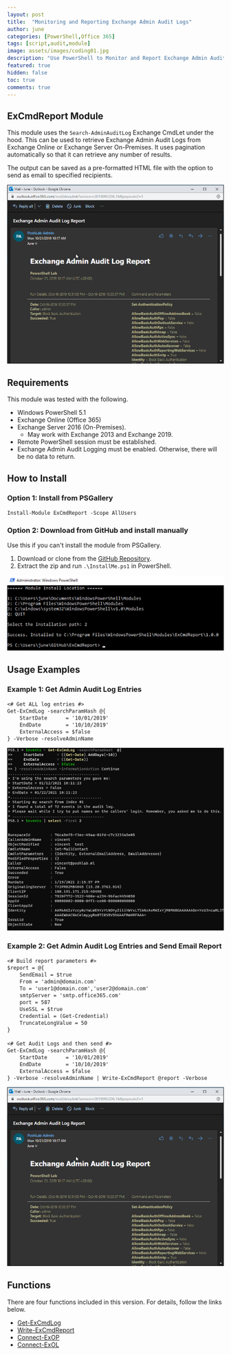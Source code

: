 ```yaml
---
layout: post
title:  "Monitoring and Reporting Exchange Admin Audit Logs"
author: june
categories: [PowerShell,Office 365]
tags: [script,audit,module]
image: assets/images/coding01.jpg
description: "Use PowerShell to Monitor and Report Exchange Admin Audit Logs"
featured: true
hidden: false
toc: true
comments: true
---
```

## ExCmdReport Module

This module uses the `Search-AdminAuditLog` Exchange CmdLet under the hood. This can be used to retrieve Exchange Admin Audit Logs from Exchange Online or Exchange Server On-Premises. It uses pagination automatically so that it can retrieve any number of results.

The output can be saved as a pre-formatted HTML file with the option to send as email to specified recipients.

![Sample Email Report](https://raw.githubusercontent.com/junecastillote/ExCmdReport/master/images/SampleEmailReport.png)

## Requirements

This module was tested with the following.

* Windows PowerShell 5.1
* Exchange Online (Office 365)
* Exchange Server 2016 (On-Premises).
  * May work with Exchange 2013 and Exchange 2019.
* Remote PowerShell session must be established.
* Exchange Admin Audit Logging must be enabled. Otherwise, there will be no data to return.

## How to Install

### Option 1: Install from PSGallery

    Install-Module ExCmdReport -Scope AllUsers

### Option 2: Download from GitHub and install manually

Use this if you can't install the module from PSGallery.

1. Download or clone from the [GitHub Repository](https://raw.githubusercontent.com/junecastillote/ExCmdReport).
2. Extract the zip and run `.\InstallMe.ps1` in PowerShell.

![Install Selection](https://raw.githubusercontent.com/junecastillote/ExCmdReport/master/images/SampleInstall.png)

## Usage Examples

### Example 1: Get Admin Audit Log Entries

    <# Get ALL log entries #>
    Get-ExCmdLog -searchParamHash @{
        StartDate      = '10/01/2019'
        EndDate        = '10/10/2019'
        ExternalAccess = $false
    } -Verbose -resolveAdminName

![Get Admin Audit Log Entries](https://raw.githubusercontent.com/junecastillote/ExCmdReport/master/images/SampleOutput01.png)

### Example 2: Get Admin Audit Log Entries and Send Email Report

    <# Build report parameters #>
    $report = @{
        SendEmail = $true
        From = 'admin@domain.com'
        To = 'user1@domain.com','user2@domain.com'
        smtpServer = 'smtp.office365.com'
        port = 587
        UseSSL = $true
        Credential = (Get-Credential)
        TruncateLongValue = 50
    }

    <# Get Audit Logs and then send #>
    Get-ExCmdLog -searchParamHash @{
        StartDate      = '10/01/2019'
        EndDate        = '10/10/2019'
        ExternalAccess = $false
    } -Verbose -resolveAdminName | Write-ExCmdReport @report -Verbose

![Get Admin Audit Log Entries and Send Email Report](https://raw.githubusercontent.com/junecastillote/ExCmdReport/master/images/SampleEmailReport.png)

## Functions

There are four functions included in this version. For details, follow the links below.

* [Get-ExCmdLog](https://raw.githubusercontent.com/junecastillote/ExCmdReport/master/Doc/Get-ExCmdLog.md)
* [Write-ExCmdReport](https://raw.githubusercontent.com/junecastillote/ExCmdReport/master/Doc/Write-ExCmdReport.md)
* [Connect-ExOP](https://raw.githubusercontent.com/junecastillote/ExCmdReport/master/Doc/Connect-ExOP.md)
* [Connect-ExOL](https://raw.githubusercontent.com/junecastillote/ExCmdReport/master/Doc/Connect-ExOL.md)
